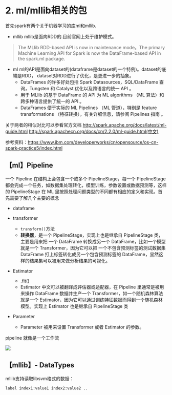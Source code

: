 # 2. ml/mllib相关的包



首先spark有两个关于机器学习的库ml和mllib.

 * mllib
mllib是面向RDD的.目前官网上处于维护模式。
> The MLlib RDD-based API is now in maintenance mode。The primary Machine Learning API for Spark is now the DataFrame-based API in the spark.ml package.


 
 * ml
 ml的API是面向dataset的(dataframe是dataset的一个特例)。dataset的底端是RDD， dataset对RDD进行了优化，是更进一步的抽象。
 	* DataFrames 的许多好处包括 Spark Datasources，SQL/DataFrame 查询，Tungsten 和 Catalyst 优化以及跨语言的统一 API 。
	* 用于 MLlib 的基于 DataFrame 的 API 为 ML algorithms （ML 算法）和跨多种语言提供了统一的 API 。
	* DataFrames 便于实际的 ML Pipelines （ML 管道），特别是 feature transformations （特征转换）。有关详细信息，请参阅 Pipelines 指南 。
 
关于两者的相似对比可以参看官方文档
http://spark.apache.org/docs/latest/ml-guide.html
http://spark.apachecn.org/docs/cn/2.2.0/ml-guide.html(中文)
 
 
 
参考资料：https://www.ibm.com/developerworks/cn/opensource/os-cn-spark-practice5/index.html

## 【ml】Pipeline

一个 Pipeline 在结构上会包含一个或多个 PipelineStage，每一个 PipelineStage 都会完成一个任务，如数据集处理转化，模型训练，参数设置或数据预测等，这样的 PipelineStage 在 ML 里按照处理问题类型的不同都有相应的定义和实现。首先需要了解几个主要的概念

* dataframe
* transformer
	* `transform()`方法
	* **转换器**，是一个 PipelineStage，实现上也是继承自 PipelineStage 类，主要是用来把 一个 DataFrame 转换成另一个 DataFrame，比如一个模型就是一个 Transformer，因为它可以把 一个不包含预测标签的测试数据集 DataFrame 打上标签转化成另一个包含预测标签的 DataFrame，显然这样的结果集可以被用来做分析结果的可视化。


* Estimator
	* .fit()
	* Estimator 中文可以被翻译成评估器或适配器，在 Pipeline 里通常是被用来操作 DataFrame 数据并生产一个 Transformer，如一个随机森林算法就是一个 Estimator，因为它可以通过训练特征数据而得到一个随机森林模型。实现上 Estimator 也是继承自 PipelineStage 类

* Parameter
	* Parameter 被用来设置 Transformer 或者 Estimator 的参数。

pipeline 就像是一个工作流

![](media/15637000420578.jpg)



## 【mllib】- DataTypes

mllib支持读取libsvm格式的数据：

```
label index1:value1 index2:value2 ..
```




